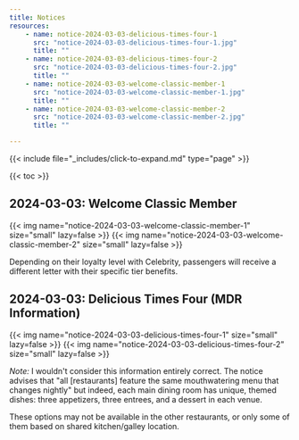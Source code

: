 ```yaml
---
title: Notices
resources:
    - name: notice-2024-03-03-delicious-times-four-1
      src: "notice-2024-03-03-delicious-times-four-1.jpg"
      title: ""
    - name: notice-2024-03-03-delicious-times-four-2
      src: "notice-2024-03-03-delicious-times-four-2.jpg"
      title: ""
    - name: notice-2024-03-03-welcome-classic-member-1
      src: "notice-2024-03-03-welcome-classic-member-1.jpg"
      title: ""
    - name: notice-2024-03-03-welcome-classic-member-2
      src: "notice-2024-03-03-welcome-classic-member-2.jpg"
      title: ""

---
```


{{< include file="_includes/click-to-expand.md" type="page" >}}

{{< toc >}}

## 2024-03-03: Welcome Classic Member

{{< img name="notice-2024-03-03-welcome-classic-member-1" size="small" lazy=false >}}
{{< img name="notice-2024-03-03-welcome-classic-member-2" size="small" lazy=false >}}

Depending on their loyalty level with Celebrity, passengers will receive a different letter with their specific tier benefits.

## 2024-03-03: Delicious Times Four (MDR Information)

{{< img name="notice-2024-03-03-delicious-times-four-1" size="small" lazy=false >}}
{{< img name="notice-2024-03-03-delicious-times-four-2" size="small" lazy=false >}}

*Note:* I wouldn't consider this information entirely correct. The notice advises that "all \[restaurants\] feature the same mouthwatering menu that changes nightly" but indeed, each main dining room has unique, themed dishes: three appetizers, three entrees, and a dessert in each venue.

These options may not be available in the other restaurants, or only some of them based on shared kitchen/galley location.
